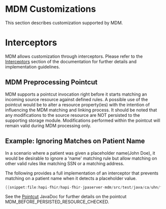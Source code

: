 # MDM Customizations

This section describes customization supported by MDM.

# Interceptors

MDM allows customization through interceptors.  Please refer to the [Interceptors](/hapi-fhir/docs/interceptors/interceptors.html) section of the documentation for further details and implementation guidelines.   

## MDM Preprocessing Pointcut

MDM supports a pointcut invocation right before it starts matching an incoming source resource against defined rules.  A possible use of the pointcut would be to alter a resource property(ies) with the intention of influencing the MDM matching and linking process.  It should be noted that any modifications to the source resource are NOT persisted to the supporting storage module.  Modifications performed within the pointcut will remain valid during MDM processing only.

## Example: Ignoring Matches on Patient Name

In a scenario where a patient was given a placeholder name(John Doe), it would be desirable to ignore a 'name' matching rule but allow matching on other valid rules like matching SSN or a matching address.  

The following provides a full implementation of an interceptor that prevents matching on a patient name when it detects  a placeholder value.  

```java
{{snippet:file:hapi-fhir/hapi-fhir-jpaserver-mdm/src/test/java/ca/uhn/fhir/jpa/mdm/interceptor/PatientNameModifierMdmPreProcessingInterceptor.java}}
```

See the [Pointcut](/apidocs/hapi-fhir-base/ca/uhn/fhir/interceptor/api/Pointcut.html) JavaDoc for further details on the pointcut MDM_BEFORE_PERSISTED_RESOURCE_CHECKED.
